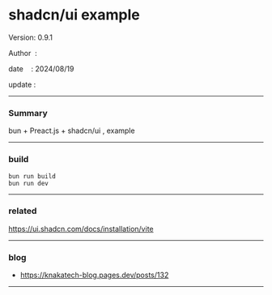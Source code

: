 ﻿# shadcn/ui example

 Version: 0.9.1

 Author  :

 date    : 2024/08/19 

 update  :

***
### Summary

bun + Preact.js + shadcn/ui , example

***
### build

```
bun run build
bun run dev
```


***
### related

https://ui.shadcn.com/docs/installation/vite

***
### blog 

* https://knakatech-blog.pages.dev/posts/132

***

